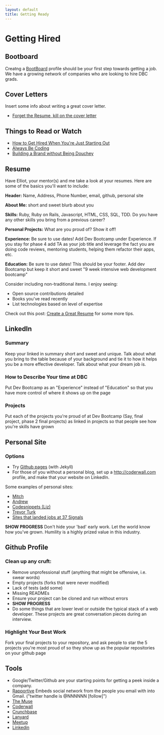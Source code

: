 ```yaml
---
layout: default
title: Getting Ready
---
```


# Getting Hired
## Bootboard
Creatng a [BootBoard](http://bootboard.devbootcamp.com/) profile should be your first step towards getting a job. We have a growing network of companies who are looking to hire DBC grads.

## Cover Letters
Insert some info about writing a great cover letter.

* [Forget the Resume, kill on the cover letter](http://37signals.com/svn/posts/1748-forget-the-resume-kill-on-the-cover-letter)

## Things to Read or Watch
* [How to Get Hired When You're Just Starting Out](http://99u.com/articles/7275/How-to-Get-Hired-When-You-Are-Just-Starting-Out)
* [Always Be Coding](https://medium.com/tech-talk/d5f8051afce2)
* [Building a Brand without Being Douchey](http://vimeo.com/71685072)

## Resume
Have Elliot, your mentor(s) and me take a look at your resumes. Here are some of the basics you'll want to include:

__Header:__ Name, Address, Phone Number, email, github, personal site

__About Me:__ short and sweet blurb about you

__Skills:__ Ruby, Ruby on Rails, Javascript, HTML, CSS, SQL, TDD. Do you have any other skills you bring from a previous career?

__Personal Projects:__ What are you proud of? Show it off!

__Experience:__ Be sure to use dates! Add Dev Bootcamp under Experience. If you stay for phase 4 add TA as your job title and leverage the fact you are doing code reviews, mentoring students, helping them refactor their apps, etc.

__Education:__ Be sure to use dates! This should be your footer. Add dev Bootcamp but keep it short and sweet "9 week intensive web development bootcamp"


Consider including non-traditional items. I enjoy seeing:

* Open source contributions detailed
* Books you've read recently
* List technologies based on level of expertise

Check out this post: [Create a Great Resume](http://jobs.rubynow.com/create-a-great-rails-resume) for some more tips.


## LinkedIn
### Summary
Keep your linked in summary short and sweet and unique. Talk about what you bring to the table because of your background and tie it to how it helps you be a more effective developer. Talk about what your dream job is.

### How to Describe Your time at DBC
Put Dev Bootcamp as an "Experience" instead of "Education" so that you have more control of where it shows up on the page

### Projects
Put each of the projects you're proud of at Dev Bootcamp (Say, final project, phase 2 final projects) as linked in projects so that people see how you're skills have grown

## Personal Site
### Options
* Try [Github pages](https://help.github.com/articles/creating-pages-with-the-automatic-generator) (with Jekyll)
* For those of you without a personal blog, set up a http://coderwall.com profile, and make that your website on LinkedIn.

Some examples of personal sites:

* [Mitch](http://dontmitch.github.io/)
* [Andrew](http://www.devsquirrel.com/dev)
* [Codesnippets (Liz)](http://www.codesnippets.io/)
* [Trevor Turk](http://trevorturk.com/37signals/)
* [Sites that landed jobs at 37 Signals](http://37signals.com/svn/posts/2709-sites-that-landed-jobs-at-37signals)

__SHOW PROGRESS__ Don't hide your 'bad' early work. Let the world know how you've grown. Humility is a highly prized value in this industry.

## Github Profile
### Clean up any cruft:

* Remove unprofessional stuff (anything that might be offensive, i.e. swear words)
* Empty projects (forks that were never modified)
* Lack of tests (add some)
* Missing READMEs
* Ensure your project can be cloned and run without errors
* __SHOW PROGRESS__
* Do some things that are lower level or outside the typical stack of a web developer. These projects are great conversation pieces during an interview.

### Highlight Your Best Work
Fork your final projects to your repository, and ask people to star the 5 projects you're most proud of so they show up as the popular repositories on your github page

## Tools
* Google/Twitter/Github are your starting points for getting a peek inside a company.
* [Rapportive](http://rapportive.com) Embeds social network from the people you email with into Gmail. ("twitter handle is @NNNNNN [follow]")
* [The Muse](http://www.themuse.com/)
* [Coderwall](http://coderwall.com)
* [Crunchbase](http://crunchbase.com)
* [Lanyard](http://lanyard.com)
* [Meetup](http://meetup.com)
* [Linkedin](http://linkedin.com)
